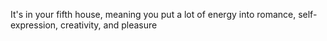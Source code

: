 It's in your fifth house, meaning you put a lot of energy into romance, self-expression, creativity, and pleasure